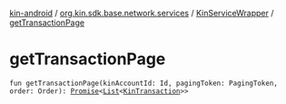 [kin-android](../../index.md) / [org.kin.sdk.base.network.services](../index.md) / [KinServiceWrapper](index.md) / [getTransactionPage](./get-transaction-page.md)

# getTransactionPage

`fun getTransactionPage(kinAccountId: Id, pagingToken: PagingToken, order: Order): `[`Promise`](../../org.kin.sdk.base.tools/-promise/index.md)`<`[`List`](https://kotlinlang.org/api/latest/jvm/stdlib/kotlin.collections/-list/index.html)`<`[`KinTransaction`](../../org.kin.sdk.base.stellar.models/-kin-transaction/index.md)`>>`